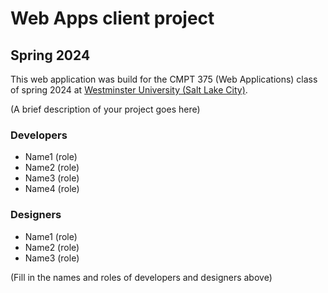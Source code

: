 # Web Apps client project
## Spring 2024

This web application was build for the CMPT 375 (Web Applications) class of spring 2024 at [Westminster University (Salt Lake City)](https://westminsteru.edu).

(A brief description of your project goes here)

### Developers
- Name1 (role)
- Name2 (role)
- Name3 (role)
- Name4 (role)

### Designers
- Name1 (role)
- Name2 (role)
- Name3 (role)

(Fill in the names and roles of developers and designers above)


